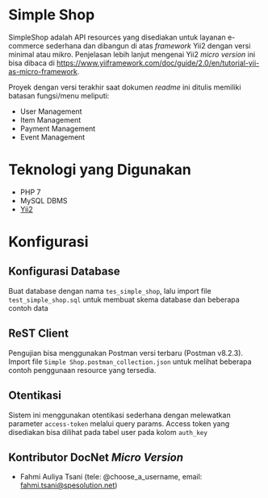 Simple Shop
===========

SimpleShop adalah API resources yang disediakan untuk layanan e-commerce sederhana dan dibangun di atas *framework* Yii2 dengan versi minimal atau mikro. Penjelasan lebih lanjut mengenai Yii2 *micro version* ini bisa dibaca di https://www.yiiframework.com/doc/guide/2.0/en/tutorial-yii-as-micro-framework.

Proyek dengan versi terakhir saat dokumen *readme* ini ditulis memiliki batasan fungsi/menu meliputi:
- User Management
- Item Management
- Payment Management
- Event Management

Teknologi yang Digunakan
========================

- PHP 7
- MySQL DBMS 
- [Yii2](https://www.yiiframework.com/doc/guide)

Konfigurasi
===========
## Konfigurasi Database
Buat database dengan nama `tes_simple_shop`, lalu import file `test_simple_shop.sql` untuk membuat skema database dan beberapa contoh data

## ReST Client
Pengujian bisa menggunakan Postman versi terbaru (Postman v8.2.3). Import file `Simple Shop.postman_collection.json` untuk melihat beberapa contoh penggunaan resource yang tersedia.

## Otentikasi
Sistem ini menggunakan otentikasi sederhana dengan melewatkan parameter `access-token` melalui query params. Access token yang disediakan bisa dilihat pada tabel user pada kolom `auth_key`

## Kontributor DocNet *Micro Version*

- Fahmi Auliya Tsani (tele: @choose_a_username, email: fahmi.tsani@spesolution.net)
